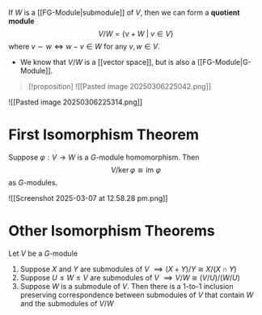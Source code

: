 If $W$ is a [[FG-Module|submodule]] of $V$, then we can form a **quotient module** 
$$V/W =\{v+W\:|\:v\in V\}$$
where $v \sim w \iff w-v \in W$ for any $v,w \in V$. 

- We know that $V/W$ is a [[vector space]], but is also a [[FG-Module|G-Module]].

> [!proposition]
> ![[Pasted image 20250306225042.png]]

![[Pasted image 20250306225314.png]]

# First Isomorphism Theorem

Suppose $\varphi: V\to W$ is a $G$-module homomorphism. Then 
$$V / \ker \varphi \cong \text{im }\varphi$$
as $G$-modules.

![[Screenshot 2025-03-07 at 12.58.28 pm.png]]

# Other Isomorphism Theorems
Let $V$ be a $G$-module

1. Suppose $X$ and $Y$ are submodules of $V$ $\implies (X+Y)/Y \:\cong\: X/(X\cap Y)$ 
2. Suppose $U \leq W \leq V$ are submodules of $V$ $\implies V/W \:\cong\: (V/U)/(W/U)$
3. Suppose $W$ is a submodule of $V$. Then there is a 1-to-1 inclusion preserving correspondence between submodules of $V$ that contain $W$ and the submodules of $V/W$

